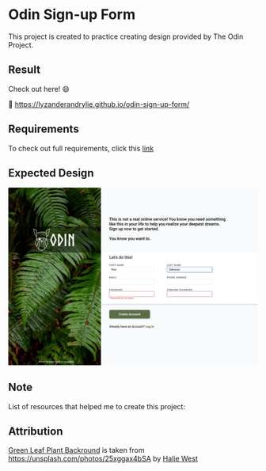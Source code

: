 # Odin Sign-up Form

This project is created to practice creating design provided by The Odin Project.  

## Result

Check out here! :smile:

:link: <https://lyzanderandrylie.github.io/odin-sign-up-form/>

## Requirements

To check out full requirements, click this [link](https://www.theodinproject.com/lessons/node-path-intermediate-html-and-css-sign-up-form "Project: Sign-up Form")  

## Expected Design

![Full Design](./design/sign-up-form.png)  

## Note

List of resources that helped me to create this project:

## Attribution

[Green Leaf Plant Backround](./media/asset/green-leaf-plant.jpg) is taken from <https://unsplash.com/photos/25xggax4bSA> by [Halie West](https://unsplash.com/@haliewestphoto)
